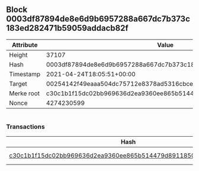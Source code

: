 ## Block 0003df87894de8e6d9b6957288a667dc7b373c183ed282471b59059addacb82f

Attribute | Value
--- | ---
Height | 37107
Hash | 0003df87894de8e6d9b6957288a667dc7b373c183ed282471b59059addacb82f
Timestamp | 2021-04-24T18:05:51+00:00
Target | 00254142f49eaaa504dc75712e8378ad5316cbcead634704b3734b6271167cc4
Merke root | c30c1b1f15dc02bb969636d2ea9360ee865b514479d89118503918b0a60a15d3
Nonce | 4274230599

```

```

### Transactions

Hash | Amount
--- | ---
[c30c1b1f15dc02bb969636d2ea9360ee865b514479d89118503918b0a60a15d3](c30c1b1f15dc02bb969636d2ea9360ee865b514479d89118503918b0a60a15d3.md) | 10.00000000 SKEPTI 
